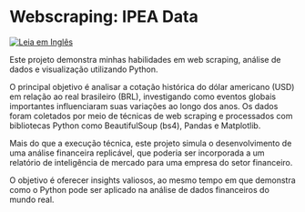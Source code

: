 # Webscraping: IPEA Data

[![Leia em Inglês](https://img.shields.io/badge/Ler%20em-Inglês-blue)](README.md)

Este projeto demonstra minhas habilidades em web scraping, análise de dados e visualização utilizando Python.

O principal objetivo é analisar a cotação histórica do dólar americano (USD) em relação ao real brasileiro (BRL), investigando como eventos globais importantes influenciaram suas variações ao longo dos anos. Os dados foram coletados por meio de técnicas de web scraping e processados com bibliotecas Python como BeautifulSoup (bs4), Pandas e Matplotlib.

Mais do que a execução técnica, este projeto simula o desenvolvimento de uma análise financeira replicável, que poderia ser incorporada a um relatório de inteligência de mercado para uma empresa do setor financeiro.

O objetivo é oferecer insights valiosos, ao mesmo tempo em que demonstra como o Python pode ser aplicado na análise de dados financeiros do mundo real.
